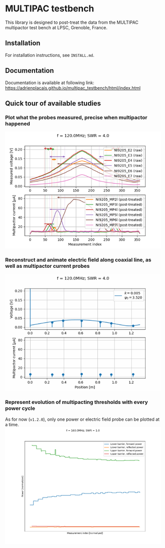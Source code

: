 # MULTIPAC testbench
This library is designed to post-treat the data from the MULTIPAC multipactor test bench at LPSC, Grenoble, France.

## Installation
For installation instructions, see `INSTALL.md`.

## Documentation
Documentation is available at following link: https://adrienplacais.github.io/multipac_testbench/html/index.html

## Quick tour of available studies
### Plot what the probes measured, precise when multipactor happened
![probes](docs/source/manual/data/120MHz-SWR4.probes.png)

### Reconstruct and animate electric field along coaxial line, as well as multipactor current probes
![animation](docs/source/manual/data/120MHz-SWR4.gif)

### Represent evolution of multipacting thresholds with every power cycle
As for now (`v1.2.0`), only one power or electric field probe can be plotted at a time.
![barriers](docs/source/manual/data/example_multipactor_barriers.png)
